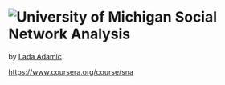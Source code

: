 ![University of Michigan](https://coursera-university-assets.s3.amazonaws.com/05/1a1f4b975bf71dba0ac79042ed651e/U-M_LogoSmHoriz_200x48.png)
Social Network Analysis
=================

by [Lada Adamic](https://www.coursera.org/instructor/~267)

https://www.coursera.org/course/sna

